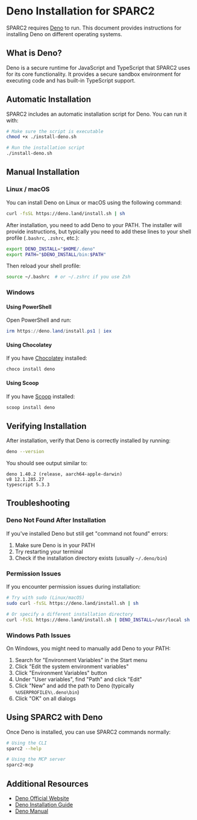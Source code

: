 # Deno Installation for SPARC2

SPARC2 requires [Deno](https://deno.land/) to run. This document provides instructions for installing Deno on different operating systems.

## What is Deno?

Deno is a secure runtime for JavaScript and TypeScript that SPARC2 uses for its core functionality. It provides a secure sandbox environment for executing code and has built-in TypeScript support.

## Automatic Installation

SPARC2 includes an automatic installation script for Deno. You can run it with:

```bash
# Make sure the script is executable
chmod +x ./install-deno.sh

# Run the installation script
./install-deno.sh
```

## Manual Installation

### Linux / macOS

You can install Deno on Linux or macOS using the following command:

```bash
curl -fsSL https://deno.land/install.sh | sh
```

After installation, you need to add Deno to your PATH. The installer will provide instructions, but typically you need to add these lines to your shell profile (`.bashrc`, `.zshrc`, etc.):

```bash
export DENO_INSTALL="$HOME/.deno"
export PATH="$DENO_INSTALL/bin:$PATH"
```

Then reload your shell profile:

```bash
source ~/.bashrc  # or ~/.zshrc if you use Zsh
```

### Windows

#### Using PowerShell

Open PowerShell and run:

```powershell
irm https://deno.land/install.ps1 | iex
```

#### Using Chocolatey

If you have [Chocolatey](https://chocolatey.org/) installed:

```powershell
choco install deno
```

#### Using Scoop

If you have [Scoop](https://scoop.sh/) installed:

```powershell
scoop install deno
```

## Verifying Installation

After installation, verify that Deno is correctly installed by running:

```bash
deno --version
```

You should see output similar to:

```
deno 1.40.2 (release, aarch64-apple-darwin)
v8 12.1.285.27
typescript 5.3.3
```

## Troubleshooting

### Deno Not Found After Installation

If you've installed Deno but still get "command not found" errors:

1. Make sure Deno is in your PATH
2. Try restarting your terminal
3. Check if the installation directory exists (usually `~/.deno/bin`)

### Permission Issues

If you encounter permission issues during installation:

```bash
# Try with sudo (Linux/macOS)
sudo curl -fsSL https://deno.land/install.sh | sh

# Or specify a different installation directory
curl -fsSL https://deno.land/install.sh | DENO_INSTALL=/usr/local sh
```

### Windows Path Issues

On Windows, you might need to manually add Deno to your PATH:

1. Search for "Environment Variables" in the Start menu
2. Click "Edit the system environment variables"
3. Click "Environment Variables" button
4. Under "User variables", find "Path" and click "Edit"
5. Click "New" and add the path to Deno (typically `%USERPROFILE%\.deno\bin`)
6. Click "OK" on all dialogs

## Using SPARC2 with Deno

Once Deno is installed, you can use SPARC2 commands normally:

```bash
# Using the CLI
sparc2 --help

# Using the MCP server
sparc2-mcp
```

## Additional Resources

- [Deno Official Website](https://deno.land/)
- [Deno Installation Guide](https://deno.land/#installation)
- [Deno Manual](https://deno.land/manual)